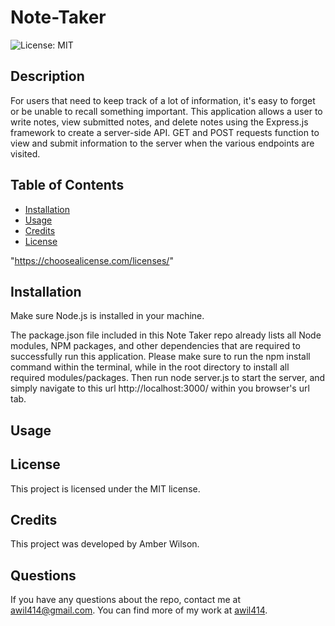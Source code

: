 # Note-Taker
![License: MIT](https://img.shields.io/badge/License-MIT-yellow.svg)

## Description
For users that need to keep track of a lot of information, it's easy to forget or be unable to recall something important. This application allows a user to write notes, view submitted notes, and delete notes using the Express.js framework to create a server-side API. GET and POST requests function to view and submit information to the server when the various endpoints are visited. 

## Table of Contents
* [Installation](#Installation)
* [Usage](#Usage)
* [Credits](#Credits)
* [License](#License)

 "https://choosealicense.com/licenses/" 


## Installation
Make sure Node.js is installed in your machine. 

The package.json file included in this Note Taker repo already lists all Node modules, NPM packages, and other dependencies that are required to successfully run this application. Please make sure to run the npm install command within the terminal, while in the root directory to install all required modules/packages. Then run node server.js to start the server, and simply navigate to this url http://localhost:3000/ within you browser's url tab.


## Usage



## License
      
  This project is licensed under the MIT license.

## Credits
This project was developed by Amber Wilson.


## Questions

If you have any questions about the repo, contact me at awil414@gmail.com. 
You can find more of my work at [awil414](https://github.com/awil414/).
